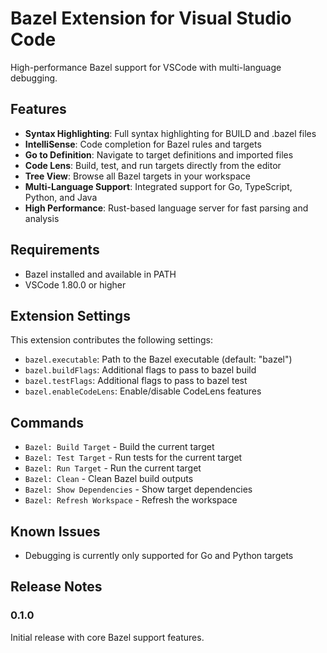 # Bazel Extension for Visual Studio Code

High-performance Bazel support for VSCode with multi-language debugging.

## Features

- **Syntax Highlighting**: Full syntax highlighting for BUILD and .bazel files
- **IntelliSense**: Code completion for Bazel rules and targets
- **Go to Definition**: Navigate to target definitions and imported files
- **Code Lens**: Build, test, and run targets directly from the editor
- **Tree View**: Browse all Bazel targets in your workspace
- **Multi-Language Support**: Integrated support for Go, TypeScript, Python, and Java
- **High Performance**: Rust-based language server for fast parsing and analysis

## Requirements

- Bazel installed and available in PATH
- VSCode 1.80.0 or higher

## Extension Settings

This extension contributes the following settings:

* `bazel.executable`: Path to the Bazel executable (default: "bazel")
* `bazel.buildFlags`: Additional flags to pass to bazel build
* `bazel.testFlags`: Additional flags to pass to bazel test
* `bazel.enableCodeLens`: Enable/disable CodeLens features

## Commands

- `Bazel: Build Target` - Build the current target
- `Bazel: Test Target` - Run tests for the current target
- `Bazel: Run Target` - Run the current target
- `Bazel: Clean` - Clean Bazel build outputs
- `Bazel: Show Dependencies` - Show target dependencies
- `Bazel: Refresh Workspace` - Refresh the workspace

## Known Issues

- Debugging is currently only supported for Go and Python targets

## Release Notes

### 0.1.0

Initial release with core Bazel support features. 